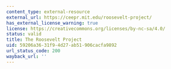 ```yaml
---
content_type: external-resource
external_url: https://ceepr.mit.edu/roosevelt-project/
has_external_license_warning: true
license: https://creativecommons.org/licenses/by-nc-sa/4.0/
status: valid
title: The Roosevelt Project
uid: 59206a36-31f9-4d27-ab51-906cacfa9892
url_status_code: 200
wayback_url: ''
---
```


